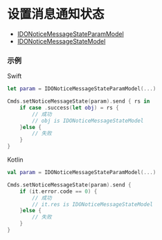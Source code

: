 # 设置消息通知状态
* [IDONoticeMessageStateParamModel](../model/IDONoticeMessageStateParamModel.md)
* [IDONoticeMessageStateModel](../model/IDONoticeMessageStateModel.md)



### 示例

Swift
```swift
let param = IDONoticeMessageStateParamModel(...)

Cmds.setNoticeMessageState(param).send { rs in
    if case .success(let obj) = rs {
        // 成功
        // obj is IDONoticeMessageStateModel
    }else {
        // 失败
    }
}
```

Kotlin
```kotlin
val param = IDONoticeMessageStateParamModel(...)

Cmds.setNoticeMessageState(param).send {
    if (it.error.code == 0) {
        // 成功
        // it.res is IDONoticeMessageStateModel
    }else {
        // 失败
    }
}
```
